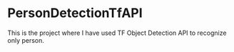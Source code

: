 # PersonDetectionTfAPI
This is the project where I have used TF Object Detection API to recognize only person.
